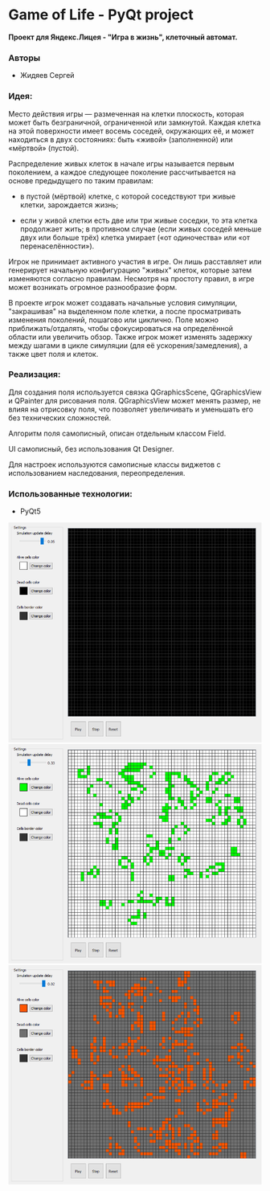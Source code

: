 # Game of Life - PyQt project

**Проект для Яндекс.Лицея - "Игра в жизнь", клеточный автомат.**

### Авторы
- Жидяев Сергей

### Идея: 
Место действия игры — размеченная на клетки плоскость, которая может быть безграничной, ограниченной или замкнутой.
Каждая клетка на этой поверхности имеет восемь соседей, окружающих её, и может находиться в двух состояниях: быть «живой» (заполненной) или «мёртвой» (пустой).

Распределение живых клеток в начале игры называется первым поколением, а каждое следующее поколение рассчитывается на основе предыдущего по таким правилам:
- в пустой (мёртвой) клетке, с которой соседствуют три живые клетки, зарождается жизнь;

- если у живой клетки есть две или три живые соседки, то эта клетка продолжает жить; в противном случае (если живых соседей меньше двух или больше трёх) клетка умирает («от одиночества» или «от перенаселённости»).

Игрок не принимает активного участия в игре. Он лишь расставляет или генерирует начальную конфигурацию "живых" клеток, которые затем изменяются согласно правилам. Несмотря на простоту правил, в игре может возникать огромное разнообразие форм.

В проекте игрок может создавать начальные условия симуляции, "закрашивая" на выделенном поле клетки, а после просматривать изменения поколений, пошагово или циклично.
Поле можно приближать/отдалять, чтобы сфокусироваться на определённой области или увеличить обзор.
Также игрок может изменять задержку между шагами в цикле симуляции (для её ускорения/замедления), а также цвет поля и клеток.

### Реализация:
Для создания поля используется связка QGraphicsScene, QGraphicsView и QPainter для рисования поля. QGraphicsView может менять размер, не влияя на отрисовку поля, что позволяет увеличивать и уменьшать его без технических сложностей.

Алгоритм поля самописный, описан отдельным классом Field.

UI самописный, без использования Qt Designer.

Для настроек используются самописные классы виджетов с использованием наследования, переопределения.

### Использованные технологии:
- PyQt5

![](screenshots/python_NVrluOwW6M.png)
![](screenshots/python_LCJHrGRe2u.png)
![](screenshots/python_EJk4mtCh8h.png)
